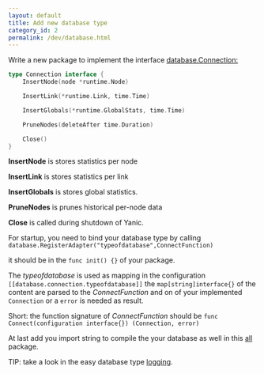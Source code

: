 ```yaml
---
layout: default
title: Add new database type
category_id: 2
permalink: /dev/database.html
---
```


Write a new package to implement the interface [database.Connection:](https://github.com/FreifunkBremen/yanic/blob/master/database/database.go)

```go
type Connection interface {
	InsertNode(node *runtime.Node)

	InsertLink(*runtime.Link, time.Time)

	InsertGlobals(*runtime.GlobalStats, time.Time)

	PruneNodes(deleteAfter time.Duration)

	Close()
}
```

**InsertNode** is stores statistics per node

**InsertLink** is stores statistics per link

**InsertGlobals** is stores global statistics.

**PruneNodes** is prunes historical per-node data

**Close** is called during shutdown of Yanic.



For startup, you need to bind your database type by calling `database.RegisterAdapter("typeofdatabase",ConnectFunction)`

it should be in the `func init() {}` of your package.



The _typeofdatabase_ is used as mapping in the configuration `[[database.connection.typeofdatabase]]` the `map[string]interface{}` of the content are parsed to the _ConnectFunction_ and on of your implemented `Connection` or a `error` is needed as result.



Short: the function signature of _ConnectFunction_ should be `func Connect(configuration interface{}) (Connection, error)`



At last add you import string to compile the your database as well in this [all](https://github.com/FreifunkBremen/yanic/blob/master/database/all/main.go) package.



TIP: take a look in the easy database type [logging](https://github.com/FreifunkBremen/yanic/blob/master/database/logging/file.go).
